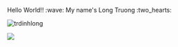 <p>Hello World!! :wave: My name's Long Truong :two_hearts:</p>
<p><img src="https://komarev.com/ghpvc/?username=trdinhlong&color=ee418d&style=flat-square" alt="trdinhlong" /></p>
<p><img src="https://github-readme-stats.vercel.app/api?username=trdinhlong&show_icons=true&theme=radical&count_private=true"/></p>
